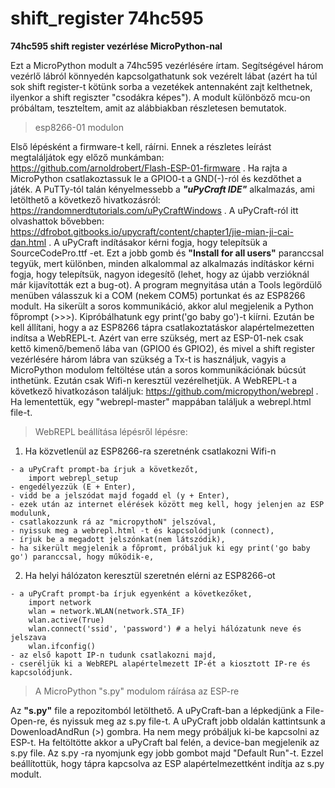# shift_register 74hc595
**74hc595 shift register vezérlése MicroPython-nal**

Ezt a MicroPython modult a 74hc595 vezérlésére írtam. Segítségével három vezérlő lábról könnyedén kapcsolgathatunk sok vezérelt lábat (azért ha túl sok shift register-t kötünk sorba a vezetékek antennaként zajt kelthetnek, ilyenkor a shift regiszter "csodákra képes"). A modult különböző mcu-on próbáltam, teszteltem, amit az alábbiakban részletesen bemutatok.

> esp8266-01 modulon

Első lépésként a firmware-t kell, ráírni. Ennek a részletes leírást megtaláljátok egy előző munkámban: https://github.com/arnoldrobert/Flash-ESP-01-firmware . Ha rajta a MicroPython csatlakoztassuk le a GPIO0-t a GND(-)-ról és kezdőthet a játék.
A PuTTy-tól talán kényelmessebb a ***"uPyCraft IDE"*** alkalmazás, ami letölthető a következő hivatkozásról: https://randomnerdtutorials.com/uPyCraftWindows . A uPyCraft-ról itt olvashattok bővebben: https://dfrobot.gitbooks.io/upycraft/content/chapter1/jie-mian-ji-cai-dan.html . A uPyCraft indításakor kérni fogja, hogy telepítsük a SourceCodePro.ttf -et. Ezt a jobb gomb és **"Install for all users"** paranccsal tegyük, mert különben, minden alkalommal az alkalmazás indításkor kérni fogja, hogy telepítsük, nagyon idegesítő (lehet, hogy az újabb verzióknál már kijavították ezt a bug-ot).
A program megnyitása után a Tools legördülő menüben válasszuk ki a COM (nekem COM5) portunkat és az ESP8266 modult. Ha  sikerült a soros kommunikáció, akkor alul megjelenik a Python főprompt (>>>). Kipróbálhatunk egy print('go baby go')-t kiírni. Ezután be kell állítani, hogy a az ESP8266 tápra csatlakoztatáskor alapértelmezetten indítsa a WebREPL-t. Azért van erre szükség, mert az ESP-01-nek csak kettő kimenő/bemenő lába van (GPIO0 és GPIO2), és mivel a shift register vezérlésére három lábra van szükség a Tx-t is használjuk, vagyis a MicroPython modulom feltöltése után a soros kommunikációnak búcsút inthetünk. Ezután csak Wifi-n keresztül vezérelhetjük. A WebREPL-t a következő hivatkozáson találjuk: https://github.com/micropython/webrepl . Ha lementettük, egy "webrepl-master" mappában találjuk a webrepl.html file-t. 

> WebREPL beállítása lépésről lépésre:

1) Ha közvetlenül az ESP8266-ra szeretnénk csatlakozni Wifi-n
```
- a uPyCraft prompt-ba írjuk a következőt,
    import webrepl_setup
- engedélyezzük (E + Enter),
- vidd be a jelszódat majd fogadd el (y + Enter),
- ezek után az internet elérések között meg kell, hogy jelenjen az ESP modulunk,
- csatlakozzunk rá az "micropythoN" jelszóval,
- nyissuk meg a webrepl.html -t és kapcsolódjunk (connect),
- írjuk be a megadott jelszónkat(nem látszódik),
- ha sikerült megjelenik a főpromt, próbáljuk ki egy print('go baby go') paranccsal, hogy működik-e,

```
2) Ha helyi hálózaton keresztül szeretnén elérni az ESP8266-ot
```
- a uPyCraft prompt-ba írjuk egyenként a következőket,
    import network
    wlan = network.WLAN(network.STA_IF)
    wlan.active(True)
    wlan.connect('ssid', 'password') # a helyi hálózatunk neve és jelszava
    wlan.ifconfig()
- az első kapott IP-n tudunk csatlakozni majd,
- cseréljük ki a WebREPL alapértelmezett IP-ét a kiosztott IP-re és kapcsolódjunk.
```
> A MicroPython "s.py" modulom ráírása az ESP-re

Az **"s.py"** file a repozitomból letölthető. A uPyCraft-ban a lépkedjünk a File-Open-re, és nyissuk meg az s.py file-t. A uPyCraft jobb oldalán kattintsunk a DowenloadAndRun (>) gombra. Ha nem megy próbáljuk ki-be kapcsolni az ESP-t. Ha feltöltötte akkor a uPyCraft bal felén, a device-ban megjelenik az s.py file. Az s.py -ra nyomjunk egy jobb gombot majd "Default Run"-t. Ezzel beállítottük, hogy tápra kapcsolva az ESP alapértelmezettként indítja az s.py modult.
